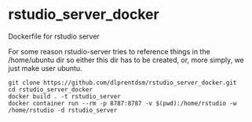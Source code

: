 # rstudio_server_docker
Dockerfile for rstudio server

For some reason rstudio-server tries to reference things in the /home/ubuntu dir so either this dir has to be created, or, more simply, we just make user ubuntu.

```
git clone https://github.com/dlprentdsm/rstudio_server_docker.git
cd rstudio_server_docker
docker build . -t rstudio_server
docker container run --rm -p 8787:8787 -v $(pwd):/home/rstudio -w /home/rstudio -d rstudio_server
```
